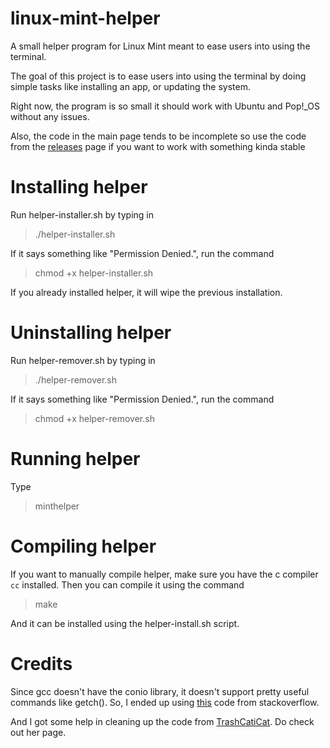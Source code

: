 # linux-mint-helper
A small helper program for Linux Mint meant to ease users into using the terminal.

The goal of this project is to ease users into using the terminal by doing simple tasks like installing an app, or updating the system.

Right now, the program is so small it should work with Ubuntu and Pop!\_OS without any issues.

Also, the code in the main page tends to be incomplete so use the code from the [releases](https://github.com/TheNoGoat/linux-mint-helper/releases) page if you want to work with something kinda stable

# Installing helper

Run helper-installer.sh by typing in

> ./helper-installer.sh

If it says something like "Permission Denied.", run the command

> chmod +x helper-installer.sh

If you already installed helper, it will wipe the previous installation.

# Uninstalling helper

Run helper-remover.sh by typing in

> ./helper-remover.sh

If it says something like "Permission Denied.", run the command

> chmod +x helper-remover.sh

# Running helper

Type

> minthelper

# Compiling helper

If you want to manually compile helper, make sure you have the c compiler `cc` installed. Then you can compile it using the command

> make

And it can be installed using the helper-install.sh script.

# Credits

Since gcc doesn't have the conio library, it doesn't support pretty useful commands like getch().
So, I ended up using [this](https://stackoverflow.com/a/16361724) code from stackoverflow.

And I got some help in cleaning up the code from [TrashCatiCat](https://github.com/TrashCatCait). Do check out her page.
